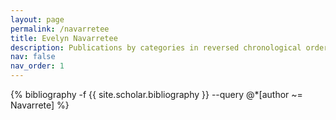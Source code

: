 ```yaml
---
layout: page
permalink: /navarretee
title: Evelyn Navarretee
description: Publications by categories in reversed chronological order. Generated by jekyll-scholar.
nav: false
nav_order: 1
---
```


<!-- _pages/navarretee.md -->
<div class="publications">

{% bibliography -f {{ site.scholar.bibliography }} --query @*[author ~= Navarrete] %}

</div>

